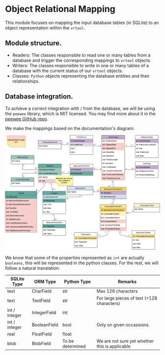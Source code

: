 # Object Relational Mapping

This module focuses on mapping the input database tables (in SQLite) to an object representation within the `vrtool`.

## Module structure.

* Readers: The classes responsible to read one or many tables from a database and trigger the corresponding mappings to `vrtool` objects.
* Writers: The classes responsible to write in one or many tables of a database with the current status of our `vrtool` objects.
* Classes: `Python` objects representing the database entities and their relationships.

## Database integration.
To achieve a correct integration with / from the database, we will be using the `peewee` library, which is MIT licensed. You may find more about it in the [peewee GitHub repo](https://github.com/coleifer/peewee).

We make the mappings based on the documentation's diagram:

![VrToolDbEntityDiagram](../../docs/db_diagram/vrtool_sql_input.drawio.png)

We know that some of the properties represented as `int` are actually `booleans`, this will be represented in the python classes. For the rest, we will follow a natural translation:

| SQLite Type | ORM Type | Python Type | Remarks |
| --- | --- | --- | --- |
| text | CharField | str | Max 128 characters|
| text | TextField | str | For large pieces of text (>128 characters)|
| int / integer | IntegerField | int | |
| int / integer | BooleanField | bool | Only on given occassions. |
| real | FloatField | float | |
| blob | BlobField | To be determined | We are not sure yet whether this is applicable |
